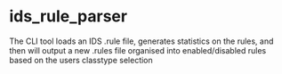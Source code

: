# ids_rule_parser
The CLI tool loads an IDS .rule file, generates statistics on the rules, and then will output a new .rules file organised into enabled/disabled rules based on the users classtype selection
